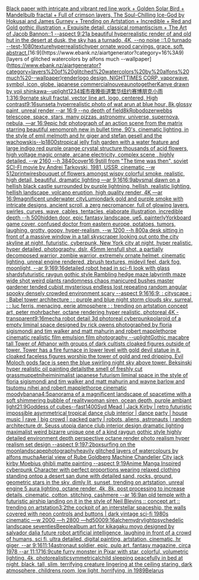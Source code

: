 [Black paper with intricate and vibrant red line work + Golden Solar Bird + Mandelbulb fractal + Full of crimson layers, The Soul-Chilling Ice-God by Hokusai and James Gurney + Trending on Artstation + Incredible + Red and Gold gothic illustration + Exquisite detail, classical romantiscism + The Art of Jacob Bannon::1 --aspect 9:21](https://www.ebank.nz/aiartgenerator?category=Black%20paper%20with%20intricate%20and%20vibrant%20red%20line%20work%20%2B%20Golden%20Solar%20Bird%20%2B%20Mandelbulb%20fractal%20%2B%20Full%20of%20crimson%20layers%2C%20The%20Soul-Chilling%20Ice-God%20by%20Hokusai%20and%20James%20Gurney%20%2B%20Trending%20on%20Artstation%20%2B%20Incredible%20%2B%20Red%20and%20Gold%20gothic%20illustration%20%2B%20Exquisite%20detail%2C%20classical%20romantiscism%20%2B%20The%20Art%20of%20Jacob%20Bannon%3A%3A1%20--aspect%209%3A21)[a beautiful hyperrealistic render of and old hut in the desert at dusk, the sky has a turnado, 4K, --no noise ::1.0 turnado --test](https://www.ebank.nz/aiartgenerator?category=a%20beautiful%20hyperrealistic%20render%20of%20and%20old%20hut%20in%20the%20desert%20at%20dusk%2C%20the%20sky%20has%20a%20turnado%2C%204K%2C%20--no%20noise%20%3A%3A1.0%20turnado%20--test)[-](https://www.ebank.nz/aiartgenerator?category=-)[1080](https://www.ebank.nz/aiartgenerator?category=1080)[texture](https://www.ebank.nz/aiartgenerator?category=texture)[hyperrealistic](https://www.ebank.nz/aiartgenerator?category=hyperrealistic)[hyper ornate wood carvings. grace. soft. abstract.](https://www.ebank.nz/aiartgenerator?category=hyper%20ornate%20wood%20carvings.%20grace.%20soft.%20abstract.)[16:9](https://www.ebank.nz/aiartgenerator?category=16%3A9)[layers of glitched watercolors by alfons much --wallpaper](https://www.ebank.nz/aiartgenerator?category=layers%20of%20glitched%20watercolors%20by%20alfons%20much%20--wallpaper)[render](https://www.ebank.nz/aiartgenerator?category=render)[logo design, NIGHTTIMES CORP, vaporwave, symbol, icon, globe, japanese commercial](https://www.ebank.nz/aiartgenerator?category=logo%20design%2C%20NIGHTTIMES%20CORP%2C%20vaporwave%2C%20symbol%2C%20icon%2C%20globe%2C%20japanese%20commercial)[nouveau](https://www.ebank.nz/aiartgenerator?category=nouveau)[no](https://www.ebank.nz/aiartgenerator?category=no)[together](https://www.ebank.nz/aiartgenerator?category=together)[Kanye drawn by yoji shinkawa](https://www.ebank.nz/aiartgenerator?category=Kanye%20drawn%20by%20yoji%20shinkawa)[--uplight](https://www.ebank.nz/aiartgenerator?category=--uplight)[1234](https://www.ebank.nz/aiartgenerator?category=1234)[城市夜晚街道繁华纽约赛博朋克小雨](https://www.ebank.nz/aiartgenerator?category=%E5%9F%8E%E5%B8%82%E5%A4%9C%E6%99%9A%E8%A1%97%E9%81%93%E7%B9%81%E5%8D%8E%E7%BA%BD%E7%BA%A6%E8%B5%9B%E5%8D%9A%E6%9C%8B%E5%85%8B%E5%B0%8F%E9%9B%A8)[1:3](https://www.ebank.nz/aiartgenerator?category=1%3A3)[16:9](https://www.ebank.nz/aiartgenerator?category=16%3A9)[](https://www.ebank.nz/aiartgenerator?category=)[ornate skull fractal, vector line art, logo, centered, High contrast](https://www.ebank.nz/aiartgenerator?category=ornate%20skull%20fractal%2C%20vector%20line%20art%2C%20logo%2C%20centered%2C%20High%20contrast)[9:16](https://www.ebank.nz/aiartgenerator?category=9%3A16)[sunset](https://www.ebank.nz/aiartgenerator?category=sunset)[a hyperrealistic photo of wat arun at blue hour, 8k,glossy paint, unreal render --ar 16:9 --no depth of field](https://www.ebank.nz/aiartgenerator?category=a%20hyperrealistic%20photo%20of%20wat%20arun%20at%20blue%20hour%2C%208k%2Cglossy%20paint%2C%20unreal%20render%20--ar%2016%3A9%20--no%20depth%20of%20field)[8k](https://www.ebank.nz/aiartgenerator?category=8k)[Robodozer](https://www.ebank.nz/aiartgenerator?category=Robodozer)[webbs telescope, space, stars, many pizzas, astronomy, universe, supernova, nebula, —ar 16:9](https://www.ebank.nz/aiartgenerator?category=webbs%20telescope%2C%20space%2C%20stars%2C%20many%20pizzas%2C%20astronomy%2C%20universe%2C%20supernova%2C%20nebula%2C%20%E2%80%94ar%2016%3A9)[epic hdr photograph of an action scene from the matrix starring beautiful xenomorph new in bullet time, 90's, cinematic lighting, in the style of emil melmoth and hr giger and stefan gesell and the wachowskis](https://www.ebank.nz/aiartgenerator?category=epic%20hdr%20photograph%20of%20an%20action%20scene%20from%20the%20matrix%20starring%20beautiful%20xenomorph%20new%20in%20bullet%20time%2C%2090%27s%2C%20cinematic%20lighting%2C%20in%20the%20style%20of%20emil%20melmoth%20and%20hr%20giger%20and%20stefan%20gesell%20and%20the%20wachowskis)[--lp](https://www.ebank.nz/aiartgenerator?category=--lp)[1800s](https://www.ebank.nz/aiartgenerator?category=1800s)[tropical jelly fish garden with a water feature and large indigo red purple orange crystal structure,thousands of acid flowers, high voltage magic ornate, arcane electricity, complex scene , highly detailed. --w 2160 --h 3840](https://www.ebank.nz/aiartgenerator?category=tropical%20jelly%20fish%20garden%20with%20a%20water%20feature%20and%20large%20indigo%20red%20purple%20orange%20crystal%20structure%2Cthousands%20of%20acid%20flowers%2C%20high%20voltage%20magic%20ornate%2C%20arcane%20electricity%2C%20complex%20scene%20%2C%20highly%20detailed.%20--w%202160%20--h%203840)[cover](https://www.ebank.nz/aiartgenerator?category=cover)[16:9](https://www.ebank.nz/aiartgenerator?category=16%3A9)[still from "The time was then", soviet SCI-FI movie by Andrei Tarkovski, 1981, USSR, cinematic --w 512](https://www.ebank.nz/aiartgenerator?category=still%20from%20%22The%20time%20was%20then%22%2C%20soviet%20SCI-FI%20movie%20by%20Andrei%20Tarkovski%2C%201981%2C%20USSR%2C%20cinematic%20--w%20512)[print](https://www.ebank.nz/aiartgenerator?category=print)[wires](https://www.ebank.nz/aiartgenerator?category=wires)[bouquet of flowers amongst wispy colorful smoke, realistic, high detail, beautiful, dramatic lighting —ar 9:16](https://www.ebank.nz/aiartgenerator?category=bouquet%20of%20flowers%20amongst%20wispy%20colorful%20smoke%2C%20realistic%2C%20high%20detail%2C%20beautiful%2C%20dramatic%20lighting%20%E2%80%94ar%209%3A16)[16:9](https://www.ebank.nz/aiartgenerator?category=16%3A9)[abysmal dawn on a hellish black castle surrounded by purple lightning, hellish, realistic lighting, hellish landscape, volcano eruption, high quality render, 4K —ar 16:9](https://www.ebank.nz/aiartgenerator?category=abysmal%20dawn%20on%20a%20hellish%20black%20castle%20surrounded%20by%20purple%20lightning%2C%20hellish%2C%20realistic%20lighting%2C%20hellish%20landscape%2C%20volcano%20eruption%2C%20high%20quality%20render%2C%204K%20%E2%80%94ar%2016%3A9)[magnificent underwater city](https://www.ebank.nz/aiartgenerator?category=magnificent%20underwater%20city)[Lumion](https://www.ebank.nz/aiartgenerator?category=Lumion)[dark gold and purple smoke with intricate designs, ancient scroll, a zerg necromancer, full of glowing layers, swirles, curves, wave, cables, tentacles, elaborate illustration, incredible depth --h 500](https://www.ebank.nz/aiartgenerator?category=dark%20gold%20and%20purple%20smoke%20with%20intricate%20designs%2C%20ancient%20scroll%2C%20a%20zerg%20necromancer%2C%20full%20of%20glowing%20layers%2C%20swirles%2C%20curves%2C%20wave%2C%20cables%2C%20tentacles%2C%20elaborate%20illustration%2C%20incredible%20depth%20--h%20500)[hidden door, epic fantasy landscape, ue5, painterly](https://www.ebank.nz/aiartgenerator?category=hidden%20door%2C%20epic%20fantasy%20landscape%2C%20ue5%2C%20painterly)[York](https://www.ebank.nz/aiartgenerator?category=York)[board game cover, confused doctor from eastern europe, potatoes, tumors, laughing, grotty, goopy, hyper-realism, --w 1200 --h 800](https://www.ebank.nz/aiartgenerator?category=board%20game%20cover%2C%20confused%20doctor%20from%20eastern%20europe%2C%20potatoes%2C%20tumors%2C%20laughing%2C%20grotty%2C%20goopy%2C%20hyper-realism%2C%20--w%201200%20--h%20800)[a desk sitting in front of a massive window in a tall skyscraper looking out onto the city skyline at night, futuristic, cyberpunk, New York city at night, hyper realistic, hyper detailed, photography, dslr, 45mm lens](https://www.ebank.nz/aiartgenerator?category=a%20desk%20sitting%20in%20front%20of%20a%20massive%20window%20in%20a%20tall%20skyscraper%20looking%20out%20onto%20the%20city%20skyline%20at%20night%2C%20futuristic%2C%20cyberpunk%2C%20New%20York%20city%20at%20night%2C%20hyper%20realistic%2C%20hyper%20detailed%2C%20photography%2C%20dslr%2C%2045mm%20lens)[full shot, a partially decomposed warrior, zombie warrior, extremely ornate helmet, cinematic lighting, unreal engine rendered, zbrush textures, midevil feel, dark fog, moonlight, --ar 9:16](https://www.ebank.nz/aiartgenerator?category=full%20shot%2C%20a%20partially%20decomposed%20warrior%2C%20zombie%20warrior%2C%20extremely%20ornate%20helmet%2C%20cinematic%20lighting%2C%20unreal%20engine%20rendered%2C%20zbrush%20textures%2C%20midevil%20feel%2C%20dark%20fog%2C%20moonlight%2C%20--ar%209%3A16)[9:16](https://www.ebank.nz/aiartgenerator?category=9%3A16)[detailed,](https://www.ebank.nz/aiartgenerator?category=detailed%2C)[robot head in sci-fi look with glass shards](https://www.ebank.nz/aiartgenerator?category=robot%20head%20in%20sci-fi%20look%20with%20glass%20shards)[futuristic raygun gothic style Rambling hedge maze labyrinth maze wide shot weird plants randomness chaos manicured bushes master gardener tended cubist mysterious endless lost repeating random angular spooky densely crowded environment scary --aspect 9:16](https://www.ebank.nz/aiartgenerator?category=futuristic%20raygun%20gothic%20style%20Rambling%20hedge%20maze%20labyrinth%20maze%20wide%20shot%20weird%20plants%20randomness%20chaos%20manicured%20bushes%20master%20gardener%20tended%20cubist%20mysterious%20endless%20lost%20repeating%20random%20angular%20spooky%20densely%20crowded%20environment%20scary%20--aspect%209%3A16)[16:9](https://www.ebank.nz/aiartgenerator?category=16%3A9)[: : cityscape : : Babel tower architecture : : purple and blue night storm clouds sky, surreal, : : luc ferris, menacing, eerie atmosphere : : trending on artstation concept art, peter mohrbacher, octane rendering hyper realistic, photoreal 4K -](https://www.ebank.nz/aiartgenerator?category=%3A%20%3A%20cityscape%20%3A%20%3A%20Babel%20tower%20architecture%20%3A%20%3A%20purple%20and%20blue%20night%20storm%20clouds%20sky%2C%20surreal%2C%20%3A%20%3A%20luc%20ferris%2C%20menacing%2C%20eerie%20atmosphere%20%3A%20%3A%20trending%20on%20artstation%20concept%20art%2C%20peter%20mohrbacher%2C%20octane%20rendering%20hyper%20realistic%2C%20photoreal%204K%20-)[transparent](https://www.ebank.nz/aiartgenerator?category=transparent)[9:16](https://www.ebank.nz/aiartgenerator?category=9%3A16)[mecha robot detail 3d photoreal cyberpunk](https://www.ebank.nz/aiartgenerator?category=mecha%20robot%20detail%203d%20photoreal%20cyberpunk)[polaroid of a empty liminal space designed by rick owens photographed by floria sigismondi and tim walker  and matt mahurin and robert mapplethorpe cinematic realistic film emulsion film photography --uplight](https://www.ebank.nz/aiartgenerator?category=polaroid%20of%20a%20empty%20liminal%20space%20designed%20by%20rick%20owens%20photographed%20by%20floria%20sigismondi%20and%20tim%20walker%20%20and%20matt%20mahurin%20and%20robert%20mapplethorpe%20cinematic%20realistic%20film%20emulsion%20film%20photography%20--uplight)[Gothic macabre tall Tower of Athanor with groups of dark cultists cloaked figures outside of tower. Tower has a fire furnace in lower level with gold devil statue in it. cloaked faceless figures worship the tower of gold and red dripping. Evil Moloch gods face is seen the blue swirling night sky above tower. Beksinski hyper realistic oil painting details](https://www.ebank.nz/aiartgenerator?category=Gothic%20macabre%20tall%20Tower%20of%20Athanor%20with%20groups%20of%20dark%20cultists%20cloaked%20figures%20outside%20of%20tower.%20Tower%20has%20a%20fire%20furnace%20in%20lower%20level%20with%20gold%20devil%20statue%20in%20it.%20cloaked%20faceless%20figures%20worship%20the%20tower%20of%20gold%20and%20red%20dripping.%20Evil%20Moloch%20gods%20face%20is%20seen%20the%20blue%20swirling%20night%20sky%20above%20tower.%20Beksinski%20hyper%20realistic%20oil%20painting%20details)[](https://www.ebank.nz/aiartgenerator?category=)[the smell of freshly cut grass](https://www.ebank.nz/aiartgenerator?category=the%20smell%20of%20freshly%20cut%20grass)[muppet](https://www.ebank.nz/aiartgenerator?category=muppet)[nihei](https://www.ebank.nz/aiartgenerator?category=nihei)[minimalist japanese futurism liminal space in the style of floria sigismondi and tim walker and matt mahurin and wayne barlow and tsutomu nihei and robert mapplethorpe cinematic moody](https://www.ebank.nz/aiartgenerator?category=minimalist%20japanese%20futurism%20liminal%20space%20in%20the%20style%20of%20floria%20sigismondi%20and%20tim%20walker%20and%20matt%20mahurin%20and%20wayne%20barlow%20and%20tsutomu%20nihei%20and%20robert%20mapplethorpe%20cinematic%20moody)[banana](https://www.ebank.nz/aiartgenerator?category=banana)[4:5](https://www.ebank.nz/aiartgenerator?category=4%3A5)[panorama of a magnificent landscape of spacetime with a soft shimmering bubble of reality](https://www.ebank.nz/aiartgenerator?category=panorama%20of%20a%20magnificent%20landscape%20of%20spacetime%20with%20a%20soft%20shimmering%20bubble%20of%20reality)[woman siren, ocean depth, purple ambiant light](https://www.ebank.nz/aiartgenerator?category=woman%20siren%2C%20ocean%20depth%2C%20purple%20ambiant%20light)[21:9](https://www.ebank.nz/aiartgenerator?category=21%3A9)[Goddess of cubes](https://www.ebank.nz/aiartgenerator?category=Goddess%20of%20cubes)[--fast](https://www.ebank.nz/aiartgenerator?category=--fast)[1400](https://www.ebank.nz/aiartgenerator?category=1400)[Syd Mead | Jack Kirby | retro futuristic impossible asymmetrical tropical dance club interior | dance party | house music | rave | big crowd | packed party |  robots, aliens, astronauts | random architecture dr. Seuss utopia dance club interior design dramatic lighting maximalist weird bizarre unique one of a kind raygun gothic style highly detailed environment depth perspective octane render photo realism hyper realism set design --aspect 9:19](https://www.ebank.nz/aiartgenerator?category=Syd%20Mead%20%7C%20Jack%20Kirby%20%7C%20retro%20futuristic%20impossible%20asymmetrical%20tropical%20dance%20club%20interior%20%7C%20dance%20party%20%7C%20house%20music%20%7C%20rave%20%7C%20big%20crowd%20%7C%20packed%20party%20%7C%20%20robots%2C%20aliens%2C%20astronauts%20%7C%20random%20architecture%20dr.%20Seuss%20utopia%20dance%20club%20interior%20design%20dramatic%20lighting%20maximalist%20weird%20bizarre%20unique%20one%20of%20a%20kind%20raygun%20gothic%20style%20highly%20detailed%20environment%20depth%20perspective%20octane%20render%20photo%20realism%20hyper%20realism%20set%20design%20--aspect%209%3A19)[7:2](https://www.ebank.nz/aiartgenerator?category=7%3A2)[box](https://www.ebank.nz/aiartgenerator?category=box)[surfing on the moon](https://www.ebank.nz/aiartgenerator?category=surfing%20on%20the%20moon)[landscape](https://www.ebank.nz/aiartgenerator?category=landscape)[photography](https://www.ebank.nz/aiartgenerator?category=photography)[heavily glitched layers of watercolours by alfons mucha](https://www.ebank.nz/aiartgenerator?category=heavily%20glitched%20layers%20of%20watercolours%20by%20alfons%20mucha)[Aerial view of Rube Goldberg Machine Chandelier City jack kirby Moebius ghibli matte painting --aspect 9:19](https://www.ebank.nz/aiartgenerator?category=Aerial%20view%20of%20Rube%20Goldberg%20Machine%20Chandelier%20City%20jack%20kirby%20Moebius%20ghibli%20matte%20painting%20--aspect%209%3A19)[Anime Manga Inspired cyberpunk Character with perfect proportions wearing relaxed clothing standing ontop a desert san dune with detailed sand, rocks, ground, geometric stars in the sky, dimly lit, sunset, trending on artstation, unreal engine 5 aura lighting, octane render, 4k, 8k, post processing to increase details, cinematic, cotton, stitching, cashmere --ar 16:9](https://www.ebank.nz/aiartgenerator?category=Anime%20Manga%20Inspired%20cyberpunk%20Character%20with%20perfect%20proportions%20wearing%20relaxed%20clothing%20standing%20ontop%20a%20desert%20san%20dune%20with%20detailed%20sand%2C%20rocks%2C%20ground%2C%20geometric%20stars%20in%20the%20sky%2C%20dimly%20lit%2C%20sunset%2C%20trending%20on%20artstation%2C%20unreal%20engine%205%20aura%20lighting%2C%20octane%20render%2C%204k%2C%208k%2C%20post%20processing%20to%20increase%20details%2C%20cinematic%2C%20cotton%2C%20stitching%2C%20cashmere%20--ar%2016%3A9)[an old temple with a futuristic airship landing on it in the style of Neil Blevins :: concept art :: trending on artstation](https://www.ebank.nz/aiartgenerator?category=an%20old%20temple%20with%20a%20futuristic%20airship%20landing%20on%20it%20in%20the%20style%20of%20Neil%20Blevins%20%3A%3A%20concept%20art%20%3A%3A%20trending%20on%20artstation)[3:2](https://www.ebank.nz/aiartgenerator?category=3%3A2)[the cockpit of an interstellar spaceship, the walls covered with neon controls and buttons | dark vintage sci-fi 1980s cinematic —w 2000 —h 2800 —hd](https://www.ebank.nz/aiartgenerator?category=the%20cockpit%20of%20an%20interstellar%20spaceship%2C%20the%20walls%20covered%20with%20neon%20controls%20and%20buttons%20%7C%20dark%20vintage%20sci-fi%201980s%20cinematic%20%E2%80%94w%202000%20%E2%80%94h%202800%20%E2%80%94hd)[5000](https://www.ebank.nz/aiartgenerator?category=5000)[9:16](https://www.ebank.nz/aiartgenerator?category=9%3A16)[alchemy](https://www.ebank.nz/aiartgenerator?category=alchemy)[dry](https://www.ebank.nz/aiartgenerator?category=dry)[light](https://www.ebank.nz/aiartgenerator?category=light)[psychedelic landscape seventies](https://www.ebank.nz/aiartgenerator?category=psychedelic%20landscape%20seventies)[Beeple](https://www.ebank.nz/aiartgenerator?category=Beeple)[album art for kikagaku moyo designed by salvador dali](https://www.ebank.nz/aiartgenerator?category=album%20art%20for%20kikagaku%20moyo%20designed%20by%20salvador%20dali)[a future robot artificial intelligence, laughing in front of a crowd of humans, sci fi, ultra detailed, digital painting, artstation, cinematic, hr giger, --ar 9:16](https://www.ebank.nz/aiartgenerator?category=a%20future%20robot%20artificial%20intelligence%2C%20laughing%20in%20front%20of%20a%20crowd%20of%20humans%2C%20sci%20fi%2C%20ultra%20detailed%2C%20digital%20painting%2C%20artstation%2C%20cinematic%2C%20hr%20giger%2C%20--ar%209%3A16)[11:14](https://www.ebank.nz/aiartgenerator?category=11%3A14)[astronaut soldier, epic, pulp art, fantasy magazine, circa 1978 --ar 11:17](https://www.ebank.nz/aiartgenerator?category=astronaut%20soldier%2C%20epic%2C%20pulp%20art%2C%20fantasy%20magazine%2C%20circa%201978%20--ar%2011%3A17)[16:9](https://www.ebank.nz/aiartgenerator?category=16%3A9)[cute furry monster in Pixar with star, colorful, volumetric lighting, 4k, photorealistic](https://www.ebank.nz/aiartgenerator?category=cute%20furry%20monster%20in%20Pixar%20with%20star%2C%20colorful%2C%20volumetric%20lighting%2C%204k%2C%20photorealistic)[symmetrical](https://www.ebank.nz/aiartgenerator?category=symmetrical)[child sleeping peacefully in bed at night, black, tall, slim, terrifying creature lingering at the ceiling staring, dark atmosphere, childrens room, low light, horrifying, in 1989](https://www.ebank.nz/aiartgenerator?category=child%20sleeping%20peacefully%20in%20bed%20at%20night%2C%20black%2C%20tall%2C%20slim%2C%20terrifying%20creature%20lingering%20at%20the%20ceiling%20staring%2C%20dark%20atmosphere%2C%20childrens%20room%2C%20low%20light%2C%20horrifying%2C%20in%201989)[Belarus](https://www.ebank.nz/aiartgenerator?category=Belarus)